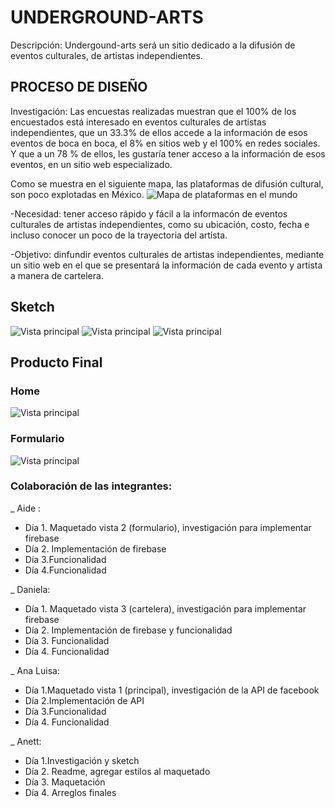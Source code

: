 # UNDERGROUND-ARTS

Descripción: Undergound-arts será un sitio dedicado a la difusión de eventos culturales, de artistas independientes.

## PROCESO DE DISEÑO
Investigación: Las encuestas realizadas muestran que el 100% de los encuestados está interesado en eventos
culturales de artistas independientes, que un 33.3% de ellos accede a la información de esos eventos de boca
en boca, el 8% en sitios web y el 100% en redes sociales. Y que a un 78 % de ellos, les gustaría tener acceso
a la información de esos eventos, en un sitio web especializado.

Como se muestra en el siguiente mapa, las plataformas de difusión cultural, son poco explotadas en México.
![Mapa de plataformas en el mundo](./assets/imagen/mapa.jpg)


-Necesidad: tener acceso rápido y fácil a la informacón de eventos culturales de artistas independientes,
como su ubicación, costo, fecha e incluso conocer un poco de la trayectoria del artísta.

-Objetivo: dinfundir eventos culturales de artistas independientes, mediante un sitio web en el que se presentará
la información de cada evento y artista a manera de cartelera.

## Sketch
![Vista principal](./assets/imagen/vista-principal.jpeg)
![Vista principal](./assets/imagen/vista-formulario.jpeg)
![Vista principal](./assets/imagen/vista-cartelera.jpeg)

## Producto Final
### Home
![Vista principal](./assets/imagen/home2.png)
### Formulario
![Vista principal](./assets/imagen/formulario.png)


### Colaboración de las integrantes:


_ Aide :
* Día 1. Maquetado vista 2 (formulario), investigación para implementar firebase
* Día 2. Implementación de firebase
* Día 3.Funcionalidad
* Día 4.Funcionalidad

_ Daniela:
* Día 1. Maquetado vista 3 (cartelera), investigación para implementar firebase
* Día 2. Implementación de firebase y funcionalidad
* Día 3. Funcionalidad
* Día 4. Funcionalidad

_ Ana Luisa:
* Día 1.Maquetado vista 1 (principal), investigación de la API de facebook
* Día 2.Implementación de API
* Día 3.Funcionalidad
* Día 4. Funcionalidad

_ Anett:
* Día 1.Investigación y sketch
* Día 2. Readme, agregar estilos al maquetado
* Día 3. Maquetación
* Día 4. Arreglos finales
